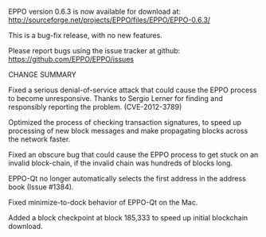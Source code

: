 EPPO version 0.6.3 is now available for download at:
  http://sourceforge.net/projects/EPPO/files/EPPO/EPPO-0.6.3/

This is a bug-fix release, with no new features.

Please report bugs using the issue tracker at github:
  https://github.com/EPPO/EPPO/issues

CHANGE SUMMARY

Fixed a serious denial-of-service attack that could cause the
EPPO process to become unresponsive. Thanks to Sergio Lerner
for finding and responsibly reporting the problem. (CVE-2012-3789)

Optimized the process of checking transaction signatures, to
speed up processing of new block messages and make propagating
blocks across the network faster.

Fixed an obscure bug that could cause the EPPO process to get
stuck on an invalid block-chain, if the invalid chain was
hundreds of blocks long.

EPPO-Qt no longer automatically selects the first address
in the address book (Issue #1384).

Fixed minimize-to-dock behavior of EPPO-Qt on the Mac.

Added a block checkpoint at block 185,333 to speed up initial
blockchain download.
